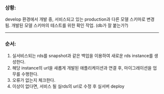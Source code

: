 ### 상황:
develop 환경에서 개발 중,
서비스되고 있는 production과 다른 모델 스키마로 변경됨.
개발된 모델 스키마의 테스트를 위한 확인 작업. (db가 잘 붙는가?)

- - -
### 순서:
1. 실서비스되는 rds를 snapshot과 같은 백업을 이용하여 새로운 rds instance를 생성한다.
2. 해당 instance의 url을 새롭게 개발된 애플리케이션과 연결 후, 마이그레이션을 업무를 수행한다.
3. 오류가 없는지 체크한다.
4. 이상이 없다면, 서비스 될 실rds의 url로 수정 후 실서버 deploy

